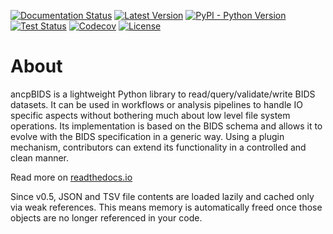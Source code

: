 [![Documentation Status](https://readthedocs.org/projects/ancpbids/badge/?version=latest)](http://ancpbids.readthedocs.io/en/latest/?badge=latest)
[![Latest Version](https://img.shields.io/pypi/v/ancpbids.svg)](https://pypi.python.org/pypi/ancpbids/)
[![PyPI - Python Version](https://img.shields.io/pypi/pyversions/ancpbids.svg)](https://pypi.python.org/pypi/ancpbids/)
[![Test Status](https://github.com/ANCPLabOldenburg/ancp-bids/actions/workflows/testing.yml/badge.svg)](https://github.com/ANCPLabOldenburg/ancp-bids/actions/workflows/testing.yml)
[![Codecov](https://codecov.io/gh/ANCPLabOldenburg/ancp-bids/branch/main/graph/badge.svg)](https://codecov.io/gh/ANCPLabOldenburg/ancp-bids)
[![License](https://img.shields.io/badge/License-MIT-blue.svg)](https://opensource.org/licenses/MIT)
# About
ancpBIDS is a lightweight Python library to read/query/validate/write BIDS datasets.
It can be used in workflows or analysis pipelines to handle IO specific aspects without bothering much about low level file system operations.
Its implementation is based on the BIDS schema and allows it to evolve with the BIDS specification in a generic way.
Using a plugin mechanism, contributors can extend its functionality in a controlled and clean manner.

Read more on [readthedocs.io](https://ancpbids.readthedocs.io)

Since v0.5, JSON and TSV file contents are loaded lazily and cached only via weak
references. This means memory is automatically freed once those objects are no
longer referenced in your code.
